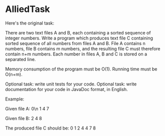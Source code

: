 # AlliedTask
Here's the original task:

There are two text files A and B, each containing a sorted sequence of integer numbers.
Write a program which produces text file C containing sorted sequence of all numbers from files A and B.
File A contains n numbers, file B contains m numbers, and the resulting file C must therefore contain n+m numbers. 
Each number in files A, B and C is stored on a separated line.

Memory consumption of the program must be O(1). Running time must be O(n+m).

Optional task: write unit tests for your code.
Optional task: write documentation for your code in JavaDoc format, in English.

Example:

Given file A:
0\n
1
4
7

Given file B:
2
4
8

The produced file C should be:
0
1
2
4
4
7
8
